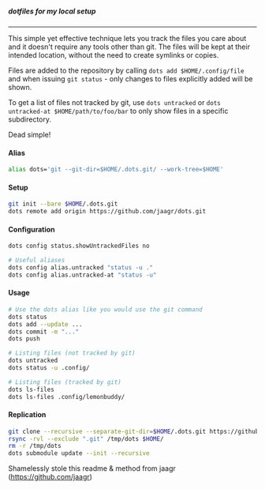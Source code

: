 ##### dotfiles for my local setup
---------------------------------


This simple yet effective technique lets you track the files you care about
and it doesn't require any tools other than git. The files will be kept at
their intended location, without the need to create symlinks or copies.

Files are added to the repository by calling `dots add $HOME/.config/file` and when
issuing `git status` - only changes to files explicitly added will be shown.

To get a list of files not tracked by git, use `dots untracked` or `dots untracked-at $HOME/path/to/foo/bar`
to only show files in a specific subdirectory.

Dead simple!


#### Alias
~~~ sh
alias dots='git --git-dir=$HOME/.dots.git/ --work-tree=$HOME'
~~~

#### Setup
~~~ sh
git init --bare $HOME/.dots.git
dots remote add origin https://github.com/jaagr/dots.git
~~~

#### Configuration
~~~ sh
dots config status.showUntrackedFiles no

# Useful aliases
dots config alias.untracked "status -u ."
dots config alias.untracked-at "status -u"
~~~

#### Usage
~~~ sh
# Use the dots alias like you would use the git command
dots status
dots add --update ...
dots commit -m "..."
dots push

# Listing files (not tracked by git)
dots untracked
dots status -u .config/

# Listing files (tracked by git)
dots ls-files
dots ls-files .config/lemonbuddy/
~~~

#### Replication
~~~ sh
git clone --recursive --separate-git-dir=$HOME/.dots.git https://github.com/jaagr/dots.git /tmp/dots
rsync -rvl --exclude ".git" /tmp/dots $HOME/
rm -r /tmp/dots
dots submodule update --init --recursive
~~~

Shamelessly stole this readme & method from jaagr (https://github.com/jaagr)
